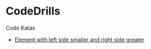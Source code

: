 # CodeDrills
Code Katas

 - [Element with left side smaller and right side greater](https://github.com/Gaur4vGaur/CodeDrills/blob/master/src/main/java/practice/PartitionPoint.java)